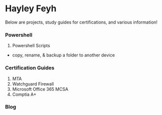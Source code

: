 # Hayley Feyh
Below are projects, study guides for certifications, and various information!

### Powershell 
1. Powershell Scripts
- copy, rename, & backup a folder to another device 

### Certification Guides 
1. MTA
2. Watchguard Firewall 
3. Microsoft Office 365 MCSA  
4. Comptia A+

### Blog 
